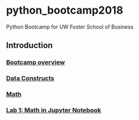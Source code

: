 # python_bootcamp2018
Python Bootcamp for UW Foster School of Business

## Introduction
### [Bootcamp overview](https://github.com/summerela/python_bootcamp2018/blob/master/Python%20Bootcamp-%20Intro.ipynb)
### [Data Constructs](https://github.com/summerela/python_bootcamp2018/blob/master/Python%20Bootcamp%20-%20Data%20Constructs.ipynb)
### [Math](https://github.com/summerela/python_bootcamp2018/blob/master/Python%20Bootcamp-%20Math.ipynb)
### [Lab 1: Math in Jupyter Notebook](https://github.com/summerela/python_bootcamp2018/blob/master/Lab1-%20Math.ipynb)
